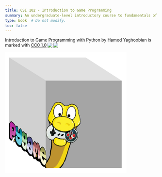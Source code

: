```yaml
---
title: CSI 102 - Introduction to Game Programming
summary: An undergraduate-level introductory course to fundamentals of python and game programming using Pygame library.
type: book  # Do not modify.
toc: false
---
```


<p xmlns:cc="http://creativecommons.org/ns#" xmlns:dct="http://purl.org/dc/terms/"><a property="dct:title" rel="cc:attributionURL" href="https://hamedyaghoobian.com/courses/cs102/">Introduction to Game Programming with Python</a> by <a rel="cc:attributionURL dct:creator" property="cc:attributionName" href="https://hamedyaghoobian.com/">Hamed Yaghoobian</a> is marked with <a href="http://creativecommons.org/publicdomain/zero/1.0?ref=chooser-v1" target="_blank" rel="license noopener noreferrer" style="display:inline-block;">CC0 1.0<img style="height:22px!important;margin-left:3px;vertical-align:text-bottom;" src="https://mirrors.creativecommons.org/presskit/icons/cc.svg?ref=chooser-v1"><img style="height:22px!important;margin-left:3px;vertical-align:text-bottom;" src="https://mirrors.creativecommons.org/presskit/icons/zero.svg?ref=chooser-v1"></a></p>

<img src="files/images/gaming-logo.png" width="400" height="400">


